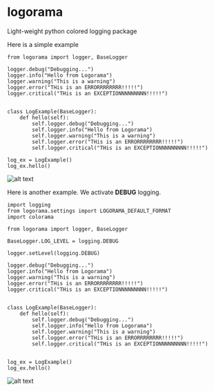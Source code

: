# logorama
Light-weight python colored logging package

Here is a simple example

```
from logorama import logger, BaseLogger

logger.debug("Debugging...")
logger.info("Hello from Logorama")
logger.warning("This is a warning")
logger.error("THis is an ERRORRRRRRRR!!!!!")
logger.critical("THis is an EXCEPTIONNNNNNNNN!!!!!")


class LogExample(BaseLogger):
    def hello(self):
        self.logger.debug("Debugging...")
        self.logger.info("Hello from Logorama")
        self.logger.warning("This is a warning")
        self.logger.error("THis is an ERRORRRRRRRR!!!!!")
        self.logger.critical("THis is an EXCEPTIONNNNNNNNN!!!!!")

log_ex = LogExample()
log_ex.hello()

```

![alt text](./example1.png "Example 1")

Here is another example. We activate **DEBUG** logging.

```
import logging
from logorama.settings import LOGORAMA_DEFAULT_FORMAT
import colorama

from logorama import logger, BaseLogger

BaseLogger.LOG_LEVEL = logging.DEBUG

logger.setLevel(logging.DEBUG)

logger.debug("Debugging...")
logger.info("Hello from Logorama")
logger.warning("This is a warning")
logger.error("THis is an ERRORRRRRRRR!!!!!")
logger.critical("THis is an EXCEPTIONNNNNNNNN!!!!!")


class LogExample(BaseLogger):
    def hello(self):
        self.logger.debug("Debugging...")
        self.logger.info("Hello from Logorama")
        self.logger.warning("This is a warning")
        self.logger.error("THis is an ERRORRRRRRRR!!!!!")
        self.logger.critical("THis is an EXCEPTIONNNNNNNNN!!!!!")


log_ex = LogExample()
log_ex.hello()

```

![alt text](./example2.png "Example 2")






